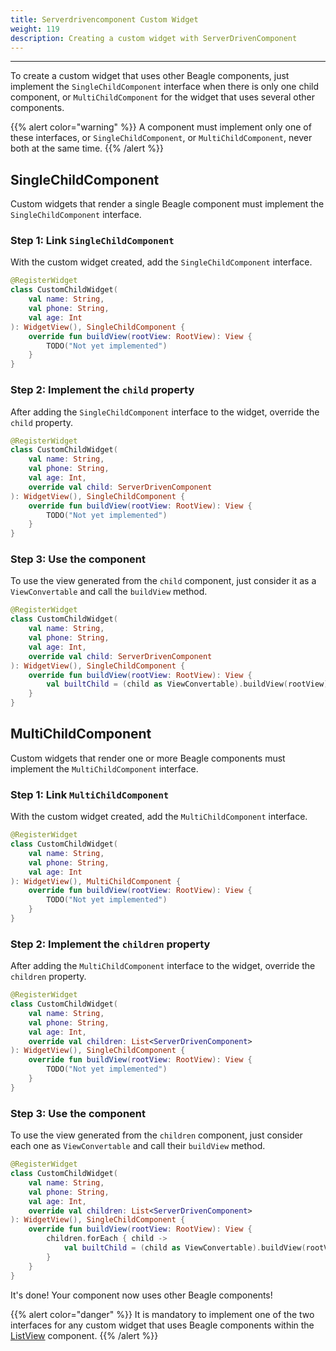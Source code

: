 ```yaml
---
title: Serverdrivencomponent Custom Widget
weight: 119
description: Creating a custom widget with ServerDrivenComponent
---
```


---

To create a custom widget that uses other Beagle components, just implement the `SingleChildComponent` interface when there is only one child component, or `MultiChildComponent` for the widget that uses several other components.

{{% alert color="warning" %}}
A component must implement only one of these interfaces, or `SingleChildComponent`, or `MultiChildComponent`, never both at the same time.
{{% /alert %}}

## SingleChildComponent

Custom widgets that render a single Beagle component must implement the `SingleChildComponent` interface.

### Step 1: Link `SingleChildComponent`

With the custom widget created, add the `SingleChildComponent` interface.

```kotlin
@RegisterWidget
class CustomChildWidget(
    val name: String,
    val phone: String,
    val age: Int
): WidgetView(), SingleChildComponent {
    override fun buildView(rootView: RootView): View {
        TODO("Not yet implemented")
    }
}
```

### Step 2: Implement the `child` property

After adding the `SingleChildComponent` interface to the widget, override the `child` property.

```kotlin
@RegisterWidget
class CustomChildWidget(
    val name: String,
    val phone: String,
    val age: Int,
    override val child: ServerDrivenComponent
): WidgetView(), SingleChildComponent {
    override fun buildView(rootView: RootView): View {
        TODO("Not yet implemented")
    }
}
```

### Step 3: Use the component

To use the view generated from the `child` component, just consider it as a `ViewConvertable` and call the `buildView` method.

```kotlin
@RegisterWidget
class CustomChildWidget(
    val name: String,
    val phone: String,
    val age: Int,
    override val child: ServerDrivenComponent
): WidgetView(), SingleChildComponent {
    override fun buildView(rootView: RootView): View {
        val builtChild = (child as ViewConvertable).buildView(rootView)
    }
}
```

## MultiChildComponent

Custom widgets that render one or more Beagle components must implement the `MultiChildComponent` interface.

### Step 1: Link `MultiChildComponent`

With the custom widget created, add the `MultiChildComponent` interface.

```kotlin
@RegisterWidget
class CustomChildWidget(
    val name: String,
    val phone: String,
    val age: Int
): WidgetView(), MultiChildComponent {
    override fun buildView(rootView: RootView): View {
        TODO("Not yet implemented")
    }
}
```

### Step 2: Implement the `children` property

After adding the `MultiChildComponent` interface to the widget, override the `children` property.

```kotlin
@RegisterWidget
class CustomChildWidget(
    val name: String,
    val phone: String,
    val age: Int,
    override val children: List<ServerDrivenComponent>
): WidgetView(), SingleChildComponent {
    override fun buildView(rootView: RootView): View {
        TODO("Not yet implemented")
    }
}
```

### Step 3: Use the component

To use the view generated from the `children` component, just consider each one as `ViewConvertable` and call their `buildView` method.

```kotlin
@RegisterWidget
class CustomChildWidget(
    val name: String,
    val phone: String,
    val age: Int,
    override val children: List<ServerDrivenComponent>
): WidgetView(), SingleChildComponent {
    override fun buildView(rootView: RootView): View {
        children.forEach { child ->
            val builtChild = (child as ViewConvertable).buildView(rootView)
        }
    }
}
```

It's done! Your component now uses other Beagle components!

{{% alert color="danger" %}}
It is mandatory to implement one of the two interfaces for any custom widget that uses Beagle components within the [ListView](/docs/api/components/layout/listview) component.
{{% /alert %}}
